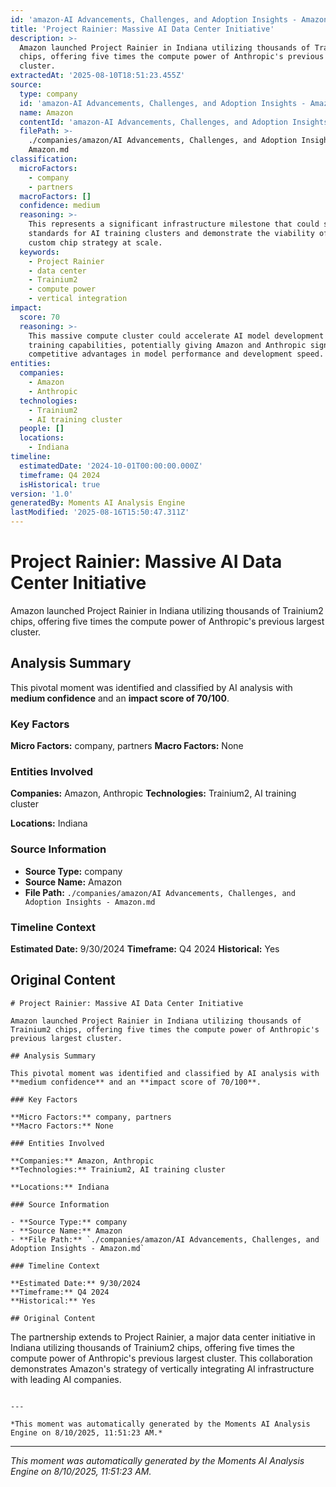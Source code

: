 ```yaml
---
id: 'amazon-AI Advancements, Challenges, and Adoption Insights - Amazon-moment-6'
title: 'Project Rainier: Massive AI Data Center Initiative'
description: >-
  Amazon launched Project Rainier in Indiana utilizing thousands of Trainium2
  chips, offering five times the compute power of Anthropic's previous largest
  cluster.
extractedAt: '2025-08-10T18:51:23.455Z'
source:
  type: company
  id: 'amazon-AI Advancements, Challenges, and Adoption Insights - Amazon'
  name: Amazon
  contentId: 'amazon-AI Advancements, Challenges, and Adoption Insights - Amazon'
  filePath: >-
    ./companies/amazon/AI Advancements, Challenges, and Adoption Insights -
    Amazon.md
classification:
  microFactors:
    - company
    - partners
  macroFactors: []
  confidence: medium
  reasoning: >-
    This represents a significant infrastructure milestone that could set new
    standards for AI training clusters and demonstrate the viability of Amazon's
    custom chip strategy at scale.
  keywords:
    - Project Rainier
    - data center
    - Trainium2
    - compute power
    - vertical integration
impact:
  score: 70
  reasoning: >-
    This massive compute cluster could accelerate AI model development and
    training capabilities, potentially giving Amazon and Anthropic significant
    competitive advantages in model performance and development speed.
entities:
  companies:
    - Amazon
    - Anthropic
  technologies:
    - Trainium2
    - AI training cluster
  people: []
  locations:
    - Indiana
timeline:
  estimatedDate: '2024-10-01T00:00:00.000Z'
  timeframe: Q4 2024
  isHistorical: true
version: '1.0'
generatedBy: Moments AI Analysis Engine
lastModified: '2025-08-16T15:50:47.311Z'
---
```

# Project Rainier: Massive AI Data Center Initiative

Amazon launched Project Rainier in Indiana utilizing thousands of Trainium2 chips, offering five times the compute power of Anthropic's previous largest cluster.

## Analysis Summary

This pivotal moment was identified and classified by AI analysis with **medium confidence** and an **impact score of 70/100**.

### Key Factors

**Micro Factors:** company, partners
**Macro Factors:** None

### Entities Involved

**Companies:** Amazon, Anthropic
**Technologies:** Trainium2, AI training cluster

**Locations:** Indiana

### Source Information

- **Source Type:** company
- **Source Name:** Amazon
- **File Path:** `./companies/amazon/AI Advancements, Challenges, and Adoption Insights - Amazon.md`

### Timeline Context

**Estimated Date:** 9/30/2024
**Timeframe:** Q4 2024
**Historical:** Yes

## Original Content

```
# Project Rainier: Massive AI Data Center Initiative

Amazon launched Project Rainier in Indiana utilizing thousands of Trainium2 chips, offering five times the compute power of Anthropic's previous largest cluster.

## Analysis Summary

This pivotal moment was identified and classified by AI analysis with **medium confidence** and an **impact score of 70/100**.

### Key Factors

**Micro Factors:** company, partners
**Macro Factors:** None

### Entities Involved

**Companies:** Amazon, Anthropic
**Technologies:** Trainium2, AI training cluster

**Locations:** Indiana

### Source Information

- **Source Type:** company
- **Source Name:** Amazon
- **File Path:** `./companies/amazon/AI Advancements, Challenges, and Adoption Insights - Amazon.md`

### Timeline Context

**Estimated Date:** 9/30/2024
**Timeframe:** Q4 2024
**Historical:** Yes

## Original Content

```
The partnership extends to Project Rainier, a major data center initiative in Indiana utilizing thousands of Trainium2 chips, offering five times the compute power of Anthropic's previous largest cluster. This collaboration demonstrates Amazon's strategy of vertically integrating AI infrastructure with leading AI companies.
```

---

*This moment was automatically generated by the Moments AI Analysis Engine on 8/10/2025, 11:51:23 AM.*

```

---

*This moment was automatically generated by the Moments AI Analysis Engine on 8/10/2025, 11:51:23 AM.*
